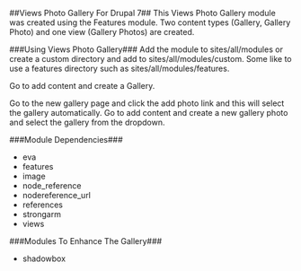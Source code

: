 ##Views Photo Gallery For Drupal 7##
This Views Photo Gallery module was created using the Features module. Two content types (Gallery, Gallery Photo) and one view (Gallery Photos) are created.

###Using Views Photo Gallery###
Add the module to sites/all/modules or create a custom directory and add to sites/all/modules/custom. Some like to use a features directory such as sites/all/modules/features.

Go to add content and create a Gallery.

Go to the new gallery page and click the add photo link and this will select the gallery automatically. Go to add content and create a new gallery photo and select the gallery from the dropdown.

###Module Dependencies###
* eva
* features
* image
* node_reference
* nodereference_url
* references
* strongarm
* views

###Modules To Enhance The Gallery###
* shadowbox
